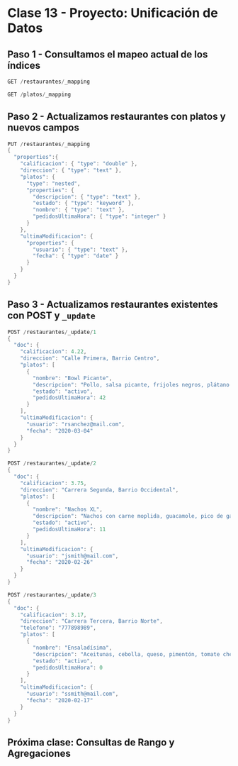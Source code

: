 # Clase 13 - Proyecto: Unificación de Datos

## Paso 1 - Consultamos el mapeo actual de los índices

```java
GET /restaurantes/_mapping
```

```java
GET /platos/_mapping
```

## Paso 2 - Actualizamos restaurantes con platos y nuevos campos

```java
PUT /restaurantes/_mapping
{
  "properties":{
    "calificacion": { "type": "double" },
    "direccion": { "type": "text" },
    "platos": {
      "type": "nested",
      "properties": {
        "descripcion": { "type": "text" },
        "estado": { "type": "keyword" },
        "nombre": { "type": "text" },
        "pedidosUltimaHora": { "type": "integer" }
      }
    },
    "ultimaModificacion": {
      "properties": {
        "usuario": { "type": "text" },
        "fecha": { "type": "date" }
      }
    }
  }
}
```

## Paso 3 - Actualizamos restaurantes existentes con **POST y `_update`**

```java
POST /restaurantes/_update/1
{
  "doc": {
    "calificacion": 4.22,
    "direccion": "Calle Primera, Barrio Centro",
    "platos": [
      {
        "nombre": "Bowl Picante",
        "descripcion": "Pollo, salsa picante, frijoles negros, plátano maduro y aguacate.",
        "estado": "activo",
        "pedidosUltimaHora": 42
      }
    ],
    "ultimaModificacion": {
      "usuario": "rsanchez@mail.com",
      "fecha": "2020-03-04"
    }
  }
}
```

```java
POST /restaurantes/_update/2
{
  "doc": {
    "calificacion": 3.75,
    "direccion": "Carrera Segunda, Barrio Occidental",
    "platos": [
      {
        "nombre": "Nachos XL",
        "descripcion": "Nachos con carne moplida, guacamole, pico de gallo, salsa picante, queso chedar y frijoles negros",
        "estado": "activo",
        "pedidosUltimaHora": 11
      }
    ],
    "ultimaModificacion": {
      "usuario": "jsmith@mail.com",
      "fecha": "2020-02-26"
    }
  }
}
```

```java
POST /restaurantes/_update/3
{
  "doc": {
    "calificacion": 3.17,
    "direccion": "Carrera Tercera, Barrio Norte",
    "telefono": "777898989",
    "platos": [
      {
        "nombre": "Ensaladísima",
        "descripcion": "Aceitunas, cebolla, queso, pimentón, tomate cherry, aguacate. (vegetariano y saludable)",
        "estado": "activo",
        "pedidosUltimaHora": 0
      }
    ],
    "ultimaModificacion": {
      "usuario": "ssmith@mail.com",
      "fecha": "2020-02-17"
    }
  }
}
```


## Próxima clase: Consultas de Rango y Agregaciones
